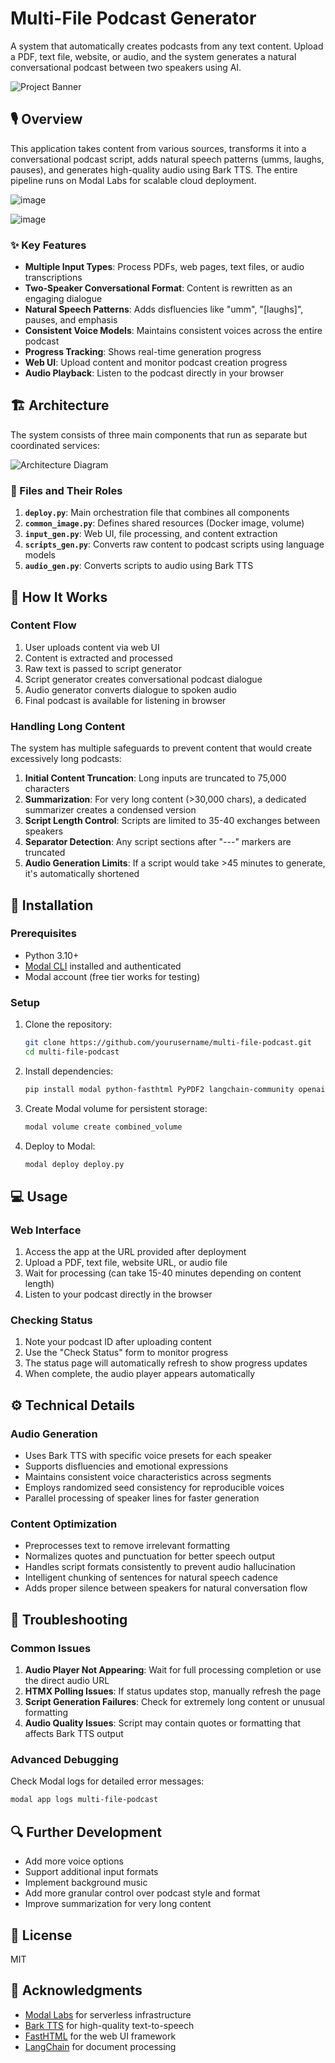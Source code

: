 # Multi-File Podcast Generator

A system that automatically creates podcasts from any text content. Upload a PDF, text file, website, or audio, and the system generates a natural conversational podcast between two speakers using AI.

![Project Banner](https://user-images.githubusercontent.com/24665/171092805-b41286b2-be4a-4aab-9ee6-d604699cc507.png)

## 🎙️ Overview

This application takes content from various sources, transforms it into a conversational podcast script, adds natural speech patterns (umms, laughs, pauses), and generates high-quality audio using Bark TTS. The entire pipeline runs on Modal Labs for scalable cloud deployment.

![image](https://github.com/user-attachments/assets/ae1bbdc0-c337-4075-a741-1c774067df46)

![image](https://github.com/user-attachments/assets/2ff07f65-7f3c-4d94-913d-e62981aa271d)


### ✨ Key Features

- **Multiple Input Types**: Process PDFs, web pages, text files, or audio transcriptions
- **Two-Speaker Conversational Format**: Content is rewritten as an engaging dialogue
- **Natural Speech Patterns**: Adds disfluencies like "umm", "[laughs]", pauses, and emphasis
- **Consistent Voice Models**: Maintains consistent voices across the entire podcast
- **Progress Tracking**: Shows real-time generation progress
- **Web UI**: Upload content and monitor podcast creation progress
- **Audio Playback**: Listen to the podcast directly in your browser

## 🏗️ Architecture

The system consists of three main components that run as separate but coordinated services:

![Architecture Diagram](https://mermaid.ink/img/pako:eNp1ksFugzAMhl_F8mknELQD0xxWTduke6_LxSResDCJcMxAFfDuS0qlTZtmLlb8-f_tOD5jVVvOKOKyahcMC5D3Ld9YrZ8Fp3qAT92C4VRs9QYyaEwF-QPk13lYPCxPe6lMBQ7GE95lJzFNx9PGX5YBXIcAb91QO7C9AxoNfCZqe9LKuQZ_WLmzDlQDM6q-lUkyvFVgWd0ZaNdgCr6D99jj3eBXLWhr8UR8XrUq6X1kNVyP7GJwqtZ9r2tQw3y0PQEukf46v3r7_5aB1JIgxVHkJ6fcGKV-n4Zw2G3ZUotwA7iG9a4u4ORfA8xdxBvWtRU8ioC_y06hNiU4qbgI8mU2_24gLFGEvPpxzCJeN-B-OG9UwDdcH3gki4LLKJDJe54t4ji9Szc0jeLNQ0h9GBzZSHO99xlgDzdcUq8?type=png)

### 📁 Files and Their Roles

1. **`deploy.py`**: Main orchestration file that combines all components
2. **`common_image.py`**: Defines shared resources (Docker image, volume)
3. **`input_gen.py`**: Web UI, file processing, and content extraction
4. **`scripts_gen.py`**: Converts raw content to podcast scripts using language models
5. **`audio_gen.py`**: Converts scripts to audio using Bark TTS

## 🔄 How It Works

### Content Flow

1. User uploads content via web UI
2. Content is extracted and processed
3. Raw text is passed to script generator
4. Script generator creates conversational podcast dialogue
5. Audio generator converts dialogue to spoken audio
6. Final podcast is available for listening in browser

### Handling Long Content

The system has multiple safeguards to prevent content that would create excessively long podcasts:

1. **Initial Content Truncation**: Long inputs are truncated to 75,000 characters
2. **Summarization**: For very long content (>30,000 chars), a dedicated summarizer creates a condensed version
3. **Script Length Control**: Scripts are limited to 35-40 exchanges between speakers
4. **Separator Detection**: Any script sections after "---" markers are truncated
5. **Audio Generation Limits**: If a script would take >45 minutes to generate, it's automatically shortened

## 🚀 Installation

### Prerequisites

- Python 3.10+
- [Modal CLI](https://modal.com/docs/guide/cli-reference) installed and authenticated
- Modal account (free tier works for testing)

### Setup

1. Clone the repository:
   ```bash
   git clone https://github.com/yourusername/multi-file-podcast.git
   cd multi-file-podcast
   ```

2. Install dependencies:
   ```bash
   pip install modal python-fasthtml PyPDF2 langchain-community openai-whisper 
   ```

3. Create Modal volume for persistent storage:
   ```bash
   modal volume create combined_volume
   ```

4. Deploy to Modal:
   ```bash
   modal deploy deploy.py
   ```

## 💻 Usage

### Web Interface

1. Access the app at the URL provided after deployment
2. Upload a PDF, text file, website URL, or audio file
3. Wait for processing (can take 15-40 minutes depending on content length)
4. Listen to your podcast directly in the browser

### Checking Status

1. Note your podcast ID after uploading content
2. Use the "Check Status" form to monitor progress
3. The status page will automatically refresh to show progress updates
4. When complete, the audio player appears automatically

## ⚙️ Technical Details

### Audio Generation

- Uses Bark TTS with specific voice presets for each speaker
- Supports disfluencies and emotional expressions
- Maintains consistent voice characteristics across segments
- Employs randomized seed consistency for reproducible voices
- Parallel processing of speaker lines for faster generation

### Content Optimization

- Preprocesses text to remove irrelevant formatting
- Normalizes quotes and punctuation for better speech output
- Handles script formats consistently to prevent audio hallucination
- Intelligent chunking of sentences for natural speech cadence
- Adds proper silence between speakers for natural conversation flow

## 🔧 Troubleshooting

### Common Issues

1. **Audio Player Not Appearing**: Wait for full processing completion or use the direct audio URL
2. **HTMX Polling Issues**: If status updates stop, manually refresh the page
3. **Script Generation Failures**: Check for extremely long content or unusual formatting
4. **Audio Quality Issues**: Script may contain quotes or formatting that affects Bark TTS output

### Advanced Debugging

Check Modal logs for detailed error messages:
```bash
modal app logs multi-file-podcast
```

## 🔍 Further Development

- Add more voice options
- Support additional input formats
- Implement background music
- Add more granular control over podcast style and format
- Improve summarization for very long content

## 📄 License

MIT

## 🙏 Acknowledgments

- [Modal Labs](https://modal.com) for serverless infrastructure
- [Bark TTS](https://github.com/suno-ai/bark) for high-quality text-to-speech
- [FastHTML](https://github.com/fastai/fasthtml) for the web UI framework
- [LangChain](https://github.com/langchain-ai/langchain) for document processing
